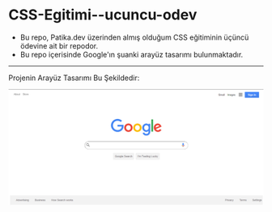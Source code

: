 # CSS-Egitimi--ucuncu-odev
- Bu repo, Patika.dev üzerinden almış olduğum CSS eğitiminin üçüncü ödevine ait bir repodor.
- Bu repo içerisinde Google'ın şuanki arayüz tasarımı bulunmaktadır.
---------------------------------
Projenin Arayüz Tasarımı Bu Şekildedir:

![google_arayuz.png](https://github.com/sena-cetinkaya/CSS-Egitimi--ucuncu-odev/blob/master/images/google_arayuz.PNG)
